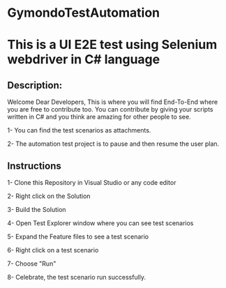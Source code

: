 # GymondoTestAutomation
# This is a UI E2E test using Selenium webdriver in C# language

## Description:
Welcome Dear Developers, This is where you will find End-To-End where you are free to contribute too. 
You can contribute by giving your scripts written in C# and you think are amazing for other people to see.

1- You can find the test scenarios as attachments.

2- The automation test project is to pause and then resume the user plan.
## Instructions
1- Clone this Repository in Visual Studio or any code editor

2- Right click on the Solution

3- Build the Solution

4- Open Test Explorer window where you can see test scenarios

5- Expand the Feature files to see a test scenario

6- Right click on a test scenario

7- Choose "Run"

8- Celebrate, the test scenario run successfully.
